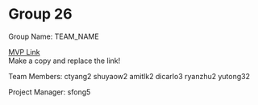 # Group 26
Group Name: TEAM_NAME

[MVP Link](https://docs.google.com/document/d/18EPjTLzoQOJ014pHmyw4nauZRD0hDyJMiY-6fZBrSEE/edit?usp=sharing)  
Make a copy and replace the link!

Team Members: ctyang2 shuyaow2 amitlk2 dicarlo3 ryanzhu2 yutong32

Project Manager: sfong5
